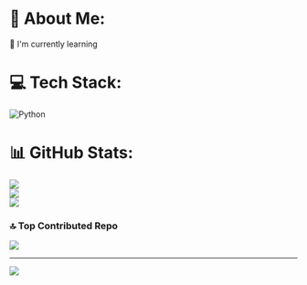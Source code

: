 # 💫 About Me:
🌱 I'm currently learning


# 💻 Tech Stack:
![Python](https://img.shields.io/badge/python-3670A0?style=for-the-badge&logo=python&logoColor=ffdd54)
# 📊 GitHub Stats:
![](https://github-readme-stats.vercel.app/api?username=Mister-Man7&theme=transparent&hide_border=false&include_all_commits=true&count_private=true)<br/>![](https://github-readme-streak-stats.herokuapp.com/?user=Mister-Man7&theme=transparent&hide_border=false)<br/>
![](https://github-readme-stats.vercel.app/api/top-langs/?username=Mister-Man7&theme=transparent&hide_border=false&include_all_commits=true&count_private=true&layout=compact)

### 🔝 Top Contributed Repo
![](https://github-contributor-stats.vercel.app/api?username=Mister-Man7&limit=5&theme=tokyonight&combine_all_yearly_contributions=true)

---
[![](https://visitcount.itsvg.in/api?id=Mister-Man7&icon=3&color=7)](https://visitcount.itsvg.in)
